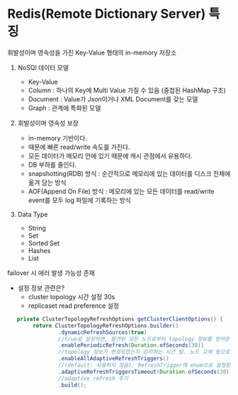 # Redis(Remote Dictionary Server) 특징
휘발성이며 영속성을 가진 Key-Value 형태의 in-memory 저장소

1. NoSQl 데이터 모델
   - Key-Value
   - Column : 하나의 Key에 Multi Value 가질 수 있음 (중첩된 HashMap 구조)
   - Document : Value가 Json이거나 XML Document를 갖는 모델
   - Graph : 관계에 특화된 모델

2. 휘발성이며 영속성 보장
   - in-memory 기반이다.
   - 때문에 빠른 read/write 속도를 가진다.
   - 모든 데이터가 메모리 안에 있기 때문에 캐시 관점에서 유용하다.
   - DB 부하를 줄인다.
   - snapshotting(RDB) 방식 : 순간적으로 메모리에 있는 데이터를 디스크 전체에 옮겨 담는 방식
   - AOF(Append On File) 방식 : 메모리에 있는 모든 데이터를 read/write event를 모두 log 파일에 기록하는 방식

3. Data Type
   - String
   - Set
   - Sorted Set
   - Hashes
   - List


failover 시 에러 발생 가능성 존재 
- 설정 정보 관련은?
   - cluster topology 시간 설정 30s
   - replicaset read preference 설정
~~~java
   private ClusterTopologyRefreshOptions getClusterClientOptions() {
        return ClusterTopologyRefreshOptions.builder()
                .dynamicRefreshSources(true)                                  // default: true
                //true로 설정하면, 발견된 모든 노드로부터 topology 정보를 얻어온다. false로 설정하면, 처음 설정한 seed 노드로부터로만 topology 정보를 얻어온다.
                .enablePeriodicRefresh(Duration.ofSeconds(30))
                //topology 정보가 변경되었는지 감지하는 시간 텀. 노드 교체 등으로 topology 변경이 예정되어 있다면 짧게 주어도 좋을 것 같다.
                .enableAllAdaptiveRefreshTriggers()
                //(default: 사용하지 않음): RefreshTrigger에 enum으로 설정된 모든 refresh 이벤트에 대해 topology 갱신을 실행한다. Redis cluster에서 MOVED, ACK 같은 refresh trigger 이벤트가 많이 발생하는 경우 계속 topology를 갱신하려고 해서 성능 이슈가 발생할 수가 있다.
                .adaptiveRefreshTriggersTimeout(Duration.ofSeconds(30))       // default: 30초
                //adaptive refresh 주기
                .build();
~~~